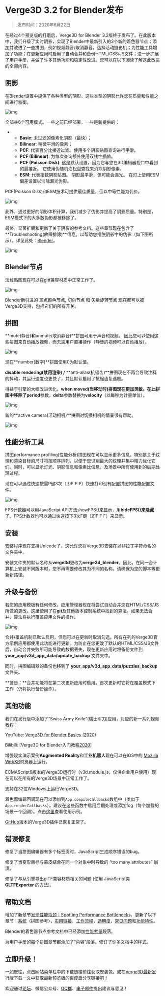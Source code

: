 # Verge3D 3.2 for Blender发布

> 发布时间：2020年6月22日

在经过4个预览版的打磨后，Verge3D for Blender 3.2版终于发布了。在此版本中，我们升级了实时阴影，实现了Blender中最新引入的3个新的着色器节点；添加并改进了一些拼图，例如视频静音/取消静音，选择活动摄影机；为性能工具增加了功能；在更新应用时启用了自动合并和备份HTML/CSS/JS文件；进一步扩展了用户手册，并做了许多其他功能和稳定性改进。您可以在以下阅读了解这此改进的全部内容。


## 阴影

在Blender设置中提供了各种类型的阴影，这些类型的阴影允许您在质量和性能之间进行权衡。

![img](_media/shadow-filtering-modes-blender.jpg)

全部共6个可用模式。一些之前已经部署，一些是新提供的：

- - **Basic**: 未过滤的像素化阴影（最快）；
  - **Bilinear**: 稍微平滑的像素；
  - **PCF**: 代表百分比接近过滤。使用多个阴影贴图查询进行平滑。
  - **PCF (Bilinear)**: 为每次查询额外使用双线性插值。
  - **PCF (Poisson Disk)**: 这是默认设置，因为它与您在3D编辑器视口中看到的最接近。 它使用伪随机泊松盘查找来消除阴影像素。
  - **ESM**: 代表指数阴影贴图。 阴影最平滑，但可能会漏光。 在灯上使用ESM偏差设置以消除漏光伪影。

PCF(Poisson Disk)和ESM技术可提供最佳质量，但以中等性能为代价。


![img](_media/esm-shadows-blender.jpg)

此外，通过更好的阴影体积计算，我们减少了伪影并提高了阴影质量。特别是，ESM模式下的大多数伪影都被移除了。

最终，显著扩展和更新了关于阴影的参考文档。这些章节现在包含了**Troubleshooting(故障排除)**信息，以帮助您摆脱阴影中的伪影（如下图所示）。详见此处：[Blender](https://www.soft8soft.com/docs/manual/zh/blender/Shadows.html)。

![img](_media/self-shadow-artefacts.jpg)



## Blender节点

法线贴图现在可以在gltf兼容材质中正常工作了。

![img](_media/new-nodes-blender.jpg)

Blender新引进的 [顶点颜色节点](https://docs.blender.org/manual/zh/latest/render/shader_nodes/input/vertex_color.html), [切向节点](https://docs.blender.org/manual/zh/latest/render/shader_nodes/input/tangent.html) 和 [矢量旋转节点](https://docs.blender.org/manual/zh/latest/render/shader_nodes/vector/vector_rotate.html) 现在都可以被Verge3D支持，包括它们的所有开关。



## 拼图

**mute(静音)**和**unmute(取消静音)**拼图可用于声音和视频。 因此您可以使用这些拼图来自动播放视频，而无需用户直接操作（静音的视频可以自动播放）。

![img](_media/mute-unmute-sound-video-puzzles.jpg)

现在**number(数字)**拼图使用0为默认值。

**disable rendering(禁用渲染) /** **anti-alias(抗锯齿)**拼图现在不再会导致注释的抖动，其运行速度也更快了，并且默认启用了抗锯齿复选框。

得益于引擎的大幅改进优化，**when moved(当移动时)**拼图现在更加灵敏。在此拼图中移除了**period**参数，**delta**参数替换为**velocity**（以每秒为计量单位）。

![img](_media/when-moved-puzzle.jpg)

新的**active camera(活动相机)**拼图对切换相机的情景很有帮助。

![img](_media/active-camera-puzzle.jpg)



## 性能分析工具

拼图performance profiling(性能分析)拼图现在可以显示更多信息。特别是关于纹理和渲染目标的尺寸将按顺序排列，以便于您识别最大的纹理并集中精力优化它们。同时，可以显示灯光、阴影信息和像素比信息，及场景中所有使用到的后期处理过程。

现在可以通过快速按需P键3次（即P P P）快速打印没有配置拼图的性能配置文件。

![img](_media/fps-counter.jpg)

FPS计数器可以用JavaScript API方法showFPS()来显示，用**hideFPS()来隐藏**了。FPS计数器也可以通过快速按下3次F键（即F F F）来显示。



## 安装

安装程序现在支持Unicode了，这允许您将Verge3D安装在以非拉丁字符命名的文件夹中。

安装文件夹的默认名称从**verge3d**更改为**verge3d_blender**。因此，在同一台计算机上安装不同版本时，您不再需要修改其为不同的名称。请确保为您的脚本等更新新路径。



## 升级与备份

若您的应用模板有任何修改，应用管理器现在将尝试自动合并您在HTML/CSS/JS所做的更改。这里使用了在**git**及其他版本控制系统中找到的算法。如果无法合并，算法将执行覆盖应用文件的操作。



![img](_media/app_updater.jpg)

合并/覆盖机制已默认启用，但您可以在更新时取消勾选。所有在列的Verge3D官方示例应用都使用此功能进行更新。为防止在您更改了默认的HTML/CSS/JS文件后，自动合并失败所可能导致的数据丢失，现在更新应用时将备份文件到 **your_app/v3d_app_data/update_backup** 文件夹中。

同时，拼图编辑器的备份也移到了 **your_app/v3d_app_data/puzzles_backup** 文件夹。

**警告：**合并功能将在第二次更新应用时启用。首次更新时它将在覆盖模式下工作（仍将执行备份操作）。



## 其他功能

我们在发行版中添加了“Swiss Army Knife”(瑞士军刀)应用，对应的新一系列视频教程：

YouTube: [Verge3D for Blender Basics (2020)](https://www.youtube.com/playlist?list=PLMnTV0uuRMhRH6p4DSW-AEcQZEulzm461)

Bilibili: [Verge3D for Blender入门教程[2020\]](https://www.bilibili.com/video/BV1WT4y1u7pT/)



增强现实演示案例**Augmented Reality**和**工业机器人**现在可以在iOS中的 [Mozilla WebXR](https://apps.apple.com/us/app/webxr-viewer/id1295998056)浏览器上运行。

ECMAScript6版本的Verge3D运行时（v3d.module.js，仅供企业用户使用）现在可以在所有的Verge3D场景中正常工作了。

支持在32位Windows上运行Verge3D。

着色器编辑回调现在可以添加到`App.compileCallbacks`数组中（类似于`App.renderCallbacks`）。建议在这些函数中启用后期处理或添加fog（每个加载的场景一个回调）。点击[这里](https://www.soft8soft.com/docs/api/en/extras/App.html#compileCallbacks)查看使用示例。

[GitHub](https://github.com/Soft8Soft/verge3d-blender-addon)版本的Verge3D插件已恢复正常了。



## 错误修复

修复了当拼图编辑器有多个标签页时，JavaScript生成顺序错误的bug。

修复了当变形目标与蒙皮结合在同一个对象中时导致的 “too many attributes” 崩溃。

修复了与从引擎导出glTF兼容材质相关的问题 (使用 JavaScript类 **GLTFExporter** 的方法)。



## 帮助文档

增加了新章节[发现性能瓶颈｜Spotting Performance Bottlenecks](https://www.soft8soft.com/docs/manual/zh/introduction/Performance-Bottlenecks.html)，更新了以下章节：[系统](https://www.soft8soft.com/docs/manual/zh/puzzles/System.html)（拼图参考），[实用链接](https://www.soft8soft.com/docs/manual/zh/introduction/Useful-links.html)，[工作流程](https://www.soft8soft.com/docs/manual/zh/introduction/Workflow.html)，[透明度](https://www.soft8soft.com/docs/manual/zh/blender/Transparency.html)，[常见问题](https://www.soft8soft.com/docs/manual/zh/introduction/Useful-links.html)和[功能特性](https://www.soft8soft.com/docs/manual/zh/introduction/Features.html)。

Blender的着色器节点参考文档中已经添加[性能考量](https://www.soft8soft.com/docs/manual/zh/blender/Shader-Nodes-Reference.html#performance_considerations)段落。

为用户手册的每个拼图章节都添加了“内容”段落。修订了许多文档中的样式。



## 立即升级！

一如既往，点击网站菜单栏中的下载链接前往获取安装包。或在[Verge3D最新发行版下载](https://mp.weixin.qq.com/s/K-AWZ8smyOUt1pm0lgmpzQ)一文中获取最新预览版的百度盘分享链接吧！

欢迎通过[论坛](https://www.soft8soft.com/forums/)、微信公众号、[QQ群](https://shang.qq.com/wpa/qunwpa?idkey=c31cf6597f3ed7ce68bd47aba6bba23049bf973ac6acc59b0a5a7d1bd933b3ea)、[电子邮件](mailto:verge3d@funjoy.tech)提出建议与意见！

